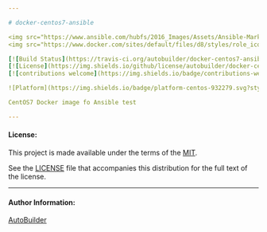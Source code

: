 ```yaml
---

# docker-centos7-ansible

<img src="https://www.ansible.com/hubfs/2016_Images/Assets/Ansible-Mark-Large-RGB-Pool.png?hsLang=en-us" width="10%" height="10%" alt="Ansible logo" align="right"/>
<img src="https://www.docker.com/sites/default/files/d8/styles/role_icon/public/2019-07/Moby-logo.png" width="10%" height="10%" alt="DockerHub logo" align="right"/>

[![Build Status](https://travis-ci.org/autobuilder/docker-centos7-ansible.svg?branch=master)](https://travis-ci.org/autobuilder/docker-centos7-ansible)
[![License](https://img.shields.io/github/license/autobuilder/docker-centos7-ansible)](https://opensource.org/licenses/MIT)
[![contributions welcome](https://img.shields.io/badge/contributions-welcome-brightgreen.svg?style=flat)](https://github.com/autobuilder/docker-centos7-ansible/issues)

![Platform](https://img.shields.io/badge/platform-centos-932279.svg?style=flat)

CentOS7 Docker image fo Ansible test

---
```


#### License:

This project is made available under the terms of the [MIT][mit].

See the [LICENSE][license] file that accompanies this distribution for the full text of the license.

---

#### Author Information:

[AutoBuilder][autobuilder]

[kitchenci]: https://kitchen.ci
[mit]: https://opensource.org/licenses/MIT
[license]: https://github.com/autobuilder/docker-centos7-ansible/blob/master/LICENSE
[autobuilder]: https://github.com/autobuilder
[ansiblelint]: https://docs.ansible.com/ansible-lint/